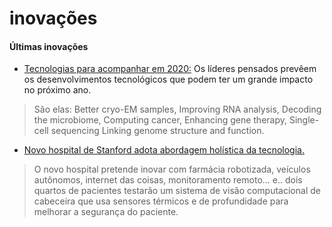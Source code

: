 # inovações

#### Últimas inovações

* [Tecnologias para acompanhar em 2020:](https://www.nature.com/articles/d41586-020-00114-4?utm_source=twitter&utm_medium=social&utm_campaign=crs-&utm_content=250120v1) Os líderes pensados prevêem os desenvolvimentos tecnológicos que podem ter um grande impacto no próximo ano.

> São elas: Better cryo-EM samples, Improving RNA analysis, Decoding the microbiome, Computing cancer, Enhancing gene therapy, Single-cell sequencing Linking genome structure and function.

* [Novo hospital de Stanford adota abordagem holística da tecnologia.](https://www-wsj-com.cdn.ampproject.org/c/s/www.wsj.com/amp/articles/new-stanford-hospital-takes-holistic-approach-to-technology-11573905600)

> O novo hospital pretende inovar com farmácia robotizada, veículos autônomos, internet das coisas, monitoramento remoto... e.. dois quartos de pacientes testarão um sistema de visão computacional de cabeceira que usa sensores térmicos e de profundidade para melhorar a segurança do paciente.



